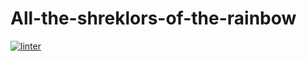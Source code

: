 # All-the-shreklors-of-the-rainbow
 [![linter](https://github.com/Logan-Parker/All-the-shreklors-of-the-rainbow/workflows/linter/badge.svg)](https://github.com/marketplace/actions/super-linter)

